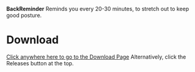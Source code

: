 **BackReminder**
Reminds you every 20-30 minutes, to stretch out to keep good posture.

# Download
[Click anywhere here to go to the Download Page](https://github.com/heyitsrobert/BackReminder/releases)
Alternatively, click the Releases button at the top.
